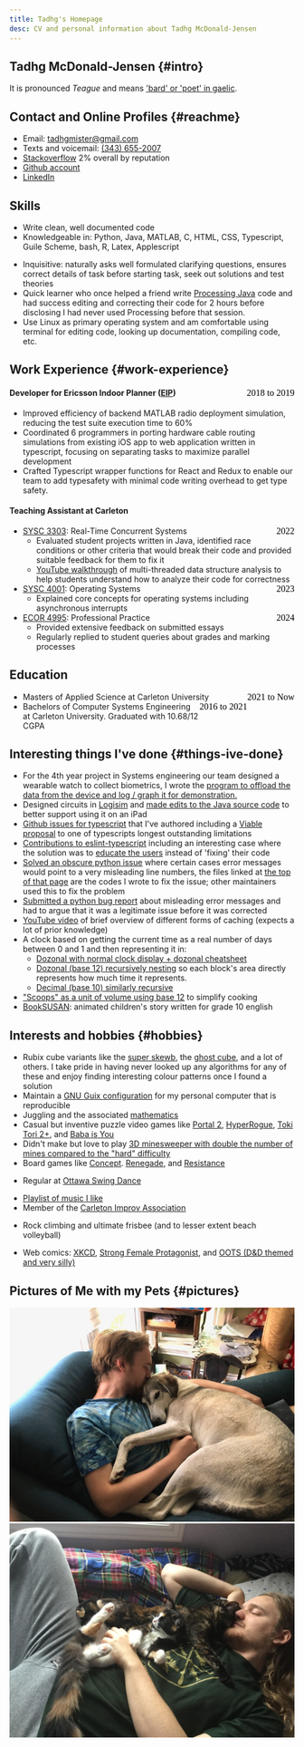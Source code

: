 ```yaml
---
title: Tadhg's Homepage
desc: CV and personal information about Tadhg McDonald-Jensen
---
```

<style>
    #pictures img {max-width:100%;height:auto;}
    span.date-range {all:initial; float:right;}
</style>
## Tadhg McDonald-Jensen {#intro}

It is pronounced _Teague_ and means ['bard' or 'poet' in gaelic][tadhgorigin]. 
<!-- (It is not Klingon) -->


## Contact and Online Profiles {#reachme}
- Email: [tadhgmister@gmail.com](mailto:tadhgmister@gmail.com)
- Texts and voicemail: [(343) 655-2007](tel:+13436552007)
- [Stackoverflow](https://stackoverflow.com/users/5827215/tadhg-mcdonald-jensen)  2% overall by reputation
	    <!-- <picture id="SOflair">
	      <source srcset="https://stackoverflow.com/users/flair/5827215.png?theme=dark" media="(prefers-color-scheme: dark)"/>
	      <source srcset="https://stackoverflow.com/users/flair/5827215.png"           media="(prefers-color-scheme: light)"/>
	    <img   src="https://stackoverflow.com/users/flair/5827215.png?theme=hotdog"
          width="208" 
          height="58" 
          alt="profile for Tadhg McDonald-Jensen at Stack Overflow, Q&amp;A for professional and enthusiast programmers" 
          title="profile for Tadhg McDonald-Jensen at Stack Overflow, Q&amp;A for professional and enthusiast programmers"/>
	    </picture> ](https://stackoverflow.com/users/5827215/tadhg-mcdonald-jensen)-->
- [Github account](https://github.com/tadhgmister)
- [LinkedIn](https://www.linkedin.com/in/tadhg-mcdonald-jensen)
<!-- - [facebook](https://www.facebook.com/tadhg.mcdonaldjensen/) -->

## Skills
- Write clean, well documented code
- Knowledgeable in: Python, Java, MATLAB, C, HTML, CSS, Typescript, Guile Scheme, bash, R, Latex, Applescript
<!-- - Building webapps with NodeJS and Typescript 
- HTML and CSS, have integrated Typescript, React, and Redux together and am familiar with nodeJS package management. -->
- Inquisitive: naturally asks well formulated clarifying questions, ensures correct details of task before starting task, seek out solutions and test theories
- Quick learner who once helped a friend write [Processing Java](https://processing.org/) code and had success editing and correcting their code for 2 hours before disclosing I had never used Processing before that session.
- Use Linux as primary operating system and am comfortable using terminal for editing code, looking up documentation, compiling code, etc.
<!-- - Will put in the extra effort to reduce headaches down the road. Particularly in documenting work  -->

## Work Experience {#work-experience}

####  <span class="date-range">2018 to 2019</span> Developer for Ericsson Indoor Planner ([EIP][EIP])


- Improved efficiency of backend MATLAB radio deployment simulation, reducing the test suite execution time to 60%
- Coordinated 6 programmers in porting hardware cable routing simulations from existing iOS app to web application written in typescript, focusing on separating tasks to maximize parallel development
- Crafted Typescript wrapper functions for React and Redux to enable our team to add typesafety with minimal code writing overhead to get type safety.
<!-- - The above mentioned wrappers also improved error handling that simplified development by catching default cases and preventing uncaught errors to be shown in the development environment -->

#### Teaching Assistant at Carleton
- <span class="date-range">2022</span>[SYSC 3303][sysc3303]: Real-Time Concurrent Systems
    - Evaluated student projects written in Java, identified race conditions or other criteria that would break their code and provided suitable feedback for them to fix it
    -  [YouTube walkthrough][ytCoordBox] of multi-threaded data structure analysis to help students understand how to analyze their code for correctness 
- <span class="date-range">2023</span>[SYSC 4001][sysc4001]: Operating Systems
    - Explained core concepts for operating systems including asynchronous interrupts
- <span class="date-range">2024</span>[ECOR 4995][ecor4995]: Professional Practice
    - Provided extensive feedback on submitted essays
    - Regularly replied to student queries about grades and marking processes


## Education
- <span class="date-range">2021 to Now</span> Masters of Applied Science at Carleton University
- <span class="date-range">2016 to 2021</span> Bachelors of Computer Systems Engineering at Carleton University. Graduated with 10.68/12 CGPA<!-- 219 total/(max 6 each) / 41 courses -->
<!-- <li>2013 to 2016: Canterbury High school, grades 11 and 12-->
<!-- <li>2011 to 2013: Lockerby High school, grades 9 and 10-->
<!-- TODO: won Waterloo award from highschool for possibly highest score for grade 12 math contest -->


## Interesting things I've done {#things-ive-done}
- For the 4th year project in Systems engineering our team designed a wearable watch to collect biometrics, I wrote the [program to offload the data from the device and log / graph it for demonstration.][4thyearproject]
- Designed circuits in [Logisim] and [made edits to the Java source code][logisimfix] to better support using it on an iPad
- [Github issues for typescript][typescriptAuthored] that I've authored including a
	  [Viable proposal][tsInheritProposal] to one of typescripts longest outstanding limitations
- [Contributions to eslint-typescript][eslintTSAuthored] including an interesting case where the solution was to [educate the users][eslintTSEducate] instead of 'fixing' their code
- [Solved an obscure python issue][pythonTBWith] where certain cases error messages would point to a very misleading line numbers, the files linked at [the top of that page][pythonTBWithCode] are the codes I wrote to fix the issue; other maintainers used this to fix the problem
- [Submitted a python bug report][pythonAsyncExitErrorMsg] about misleading error messages and had to argue that it was a legitimate issue before it was corrected
- [YouTube video][ytcache] of brief overview of different forms of caching (expects a lot of prior knowledge)
- A clock based on getting the current time as a real number of days between 0 and 1 and then representing it in:
    - [Dozonal with normal clock display + dozonal cheatsheet][clock]
    - [Dozonal (base 12) recursively nesting][clockDozRec] so each block's area directly represents how much time it represents.
    - [Decimal (base 10) similarly recursive][clockDecRec]
- ["Scoops" as a unit of volume using base 12](scoops.html) to simplify cooking
- [BookSUSAN](bookSUSAN/index.html): animated children's story written for grade 10 english
<!-- - [Scriptable calculator](https://github.com/tadhgmister/Calculator_Awesome) that was immensely helpful in university physics , unfortunately the version that supported unit conversions and error propagation and derivatives has been lost. -->
<!-- - Wrote the html for this website by hand and using Markdown -->
<!-- -  [YouTube walkthrough][ytCoordBox] of multi-threaded data structure analysis (made in the context of being a TA and wanting to help students understand how to analyze their code for correctness) -->

## Interests and hobbies {#hobbies}
- Rubix cube variants like the [super skewb](https://www.puzzlemaster.ca/browse/cubepuzzle/7774-skewb-xtreme-10-color-edition), the [ghost cube](https://ruwix.com/twisty-puzzles/3x3x3-rubiks-cube-shape-mods-variations/ghost-cube/), and a lot of others. I take pride in having never looked up any algorithms for any of these and enjoy finding interesting colour patterns once I found a solution 
- Maintain a [GNU Guix configuration](https://github.com/tadhgmister/dotfiles) for my personal computer that is reproducible 
- Juggling and the associated [mathematics](https://www.youtube.com/watch?v=7dwgusHjA0Y)
- Casual but inventive puzzle video games like [Portal 2](https://www.thinkwithportals.com/about.php), [HyperRogue](https://zenorogue.itch.io/hyperrogue), [Toki Tori 2+](https://store.steampowered.com/app/201420/Toki_Tori_2/), and [Baba is You](https://store.steampowered.com/app/736260/Baba_Is_You/)
- Didn't make but love to play [3D minesweeper with double the number of mines compared to the "hard" difficulty](http://egraether.com/mine3d/beta/?mainAlpha=0.9&hoverAlpha=0.6&grid=10,10,10,200&backgroundColor=#330000)
- Board games like [Concept](https://boardgamegeek.com/boardgame/147151/concept). [Renegade](https://boardgamegeek.com/boardgame/170604/renegade), and [Resistance](https://boardgamegeek.com/boardgame/41114/resistance)
<!-- - Snuggling with anyone who wants to cuddle back ;) -->
- Regular at [Ottawa Swing Dance](https://www.swingottawa.ca/)  
<!-- not sure you need to include the word scene with Ottawa Swing Dance -->
- [Playlist of music I like](https://www.youtube.com/playlist?list=PLlbKEHjBs23Wha5AIzq34PapY_8PseQch)
- Member of the [Carleton Improv Association](https://www.facebook.com/CarletonImprov/)
<!-- - really want to be a DM for 5e dungeons and dragons but having anxiety issues so this is WIP  -->
- Rock climbing and ultimate frisbee (and to lesser extent beach volleyball) 
<!-- - unicycling, backflips, swimming in wave pools-->
- Web comics: [XKCD](https://xkcd.com/), [Strong Female Protagonist](https://strongfemaleprotagonist.com/issue-1/page-0/), and [OOTS (D&D themed and very silly)](https://www.giantitp.com/comics/oots0001.html)

<!-- </section> -->
<!-- <section id="pictures"> -->
## Pictures of Me with my Pets {#pictures}

<img src="bazsnuggle.png"
alt="Dog lying curled up on my lap with my hand petting his belly and kissing his head"
title="My dog Baz after he was scratched by our cat and needed to know he was still loved"/>
<img src="catcuddles.jpg"
alt="Two cats curled into my arms one with their belly exposed the other with their face nuzzled into my face"
title="Cats Callie (white feet) and Crackers (face against mine) at one of their cuddliest moments"/>

<!-- </section> -->

[tadhgorigin]: https://en.wikipedia.org/wiki/Tadhg
[ytCoordBox]: https://www.youtube.com/watch?v=PaiF3YGl-oI
[ytcache]: https://www.youtube.com/watch?v=uJAeoA81gjs
[4thyearproject]: https://github.com/MorganJamesSmith/BioSenseWearable/tree/master/companion_app#readme
[clock]: clockTest2.html
[clockDozRec]: clockDozRecursive.html
[clockDecRec]: clockDecRecursive.html
[Logisim]: https://sourceforge.net/projects/circuit/
[logisimfix]: https://github.com/lawrancej/logisim/compare/master...tadhgmister:logisim:master
[typescriptAuthored]: ttps://github.com/microsoft/TypeScript/issues?q=is%3Aissue+author%3Atadhgmister+
[tsInheritProposal]: https://github.com/microsoft/TypeScript/issues/36165
[eslintTSAuthored]: https://github.com/typescript-eslint/typescript-eslint/pulls?q=is%3Apr+author%3Atadhgmister+
[eslintTSEducate]: https://github.com/typescript-eslint/typescript-eslint/pull/2437#issuecomment-683434856
[pythonTBWith]: https://github.com/python/cpython/issues/69724#issuecomment-1093697337
[pythonTBWithCode]: https://github.com/python/cpython/issues/69724#issue-1198943420
[pythonAsyncExitErrorMsg]: https://github.com/python/cpython/issues/74108
[sysc3303]: https://calendar.carleton.ca/search/?P=SYSC%203303
[sysc4001]: https://calendar.carleton.ca/search/?P=SYSC%204001
[ecor4995]: https://calendar.carleton.ca/search/?P=ECOR%204995
[EIP]: https://www.ericsson.com/en/portfolio/networks/ericsson-radio-system/radio/small-cells/indoor/ericsson-indoor-planner